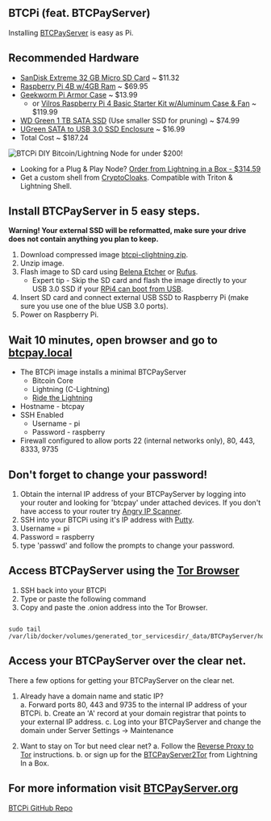 ## BTCPi (feat. BTCPayServer)
Installing [BTCPayServer](https://docs.btcpayserver.org/Deployment/RaspberryPi4/#quickstart) is easy as Pi.

## Recommended Hardware
- [SanDisk Extreme 32 GB Micro SD Card](https://www.amazon.com/gp/product/B06XWMQ81P/ref=ewc_pr_img_1?smid=A3QF16EH69HELL&psc=1) ~ $11.32
- [Raspberry Pi 4B w/4GB Ram](https://www.canakit.com/raspberry-pi-4-basic-kit.html?defpid=4508) ~ $69.95 
- [Geekworm Pi Armor Case](https://www.amazon.com/Geekworm-Raspberry-Computer-Aluminum-Compatible/dp/B07VD568FB/ref=sr_1_1_sspa?crid=15LX9RNYD75ON&dchild=1&keywords=geekworm+raspberry+pi+4+case&qid=1635620307&s=electronics&sprefix=geekwo%2Celectronics%2C172&sr=1-1-spons&psc=1&spLa=ZW5jcnlwdGVkUXVhbGlmaWVyPUEzT1lIWUlSVFBIUU43JmVuY3J5cHRlZElkPUEwMjk0NjI3MlNZUEtZTDlJRkFTMiZlbmNyeXB0ZWRBZElkPUEwOTgyOTkxOE9EWFFHM1pQMzNWJndpZGdldE5hbWU9c3BfYXRmJmFjdGlvbj1jbGlja1JlZGlyZWN0JmRvTm90TG9nQ2xpY2s9dHJ1ZQ==) ~ $13.99
    - or [Vilros Raspberry Pi 4 Basic Starter Kit w/Aluminum Case & Fan](https://www.amazon.com/Vilros-Raspberry-Fan-Cooled-Heavy-Duty-Aluminum/dp/B07XTRK8D4/ref=sr_1_3?crid=2ZQAN720L9Q3X&dchild=1&keywords=vilros+raspberry+pi+4+4gb&qid=1635620876&qsid=146-8017235-7408407&s=electronics&sprefix=vilros%2Celectronics%2C163&sr=1-3&sres=B07XTRK8D4%2CB07VFCB192%2CB07TKFKKMP%2CB07TLDTRYF%2CB07XTN5YRN%2CB07XTQL6YZ%2CB07VF8C8ST%2CB08DDDYHSN%2CB084JK4Z5M%2CB083P68C41%2CB084YFGYBB%2CB084JD8YL7%2CB083W37S2V%2CB07TLG1HFY%2CB07XTR695G%2CB084JTHZXR%2CB07V9P3H8T%2CB081ZGJ7C2%2CB097C7YWVK%2CB088KRF1TV&srpt=PERSONAL_COMPUTER) ~ $119.99
- [WD Green 1 TB SATA SSD](https://www.amazon.com/gp/product/B076Y374ZH/ref=ewc_pr_img_3?smid=A1GV4DXS40X1A5&psc=1) (Use smaller SSD for pruning) ~ $74.99
- [UGreen SATA to USB 3.0 SSD Enclosure](https://www.amazon.com/gp/product/B07D2BHVBD/ref=ewc_pr_img_4?smid=AKXVBT49GGF3B&psc=1) ~ $16.99
- Total Cost ~ $187.24

![BTCPi](https://i0.wp.com/lightninginabox.co/wp-content/uploads/2021/10/BTCPi.jpg?fit=1764%2C1561&ssl=1)
DIY Bitcoin/Lightning Node for under $200!

- Looking for a Plug & Play Node? [Order from Lightning in a Box - $314.59](https://lightninginabox.co/product/btcpi/)
- Get a custom shell from [CryptoCloaks](https://cryptocloaks.com).  Compatible with Triton & Lightning Shell.

## Install BTCPayServer in 5 easy steps. 
**Warning! Your external SSD will be reformatted, make sure your drive does not contain anything you plan to keep.** 

1. Download compressed image [btcpi-clightning.zip](https://gateway.ipfs.io/ipfs/QmVxbfcWbCBx8t6A8Ub1w9AeQJeVSzfyoATxptuCnxK79s).
2. Unzip image. 
3. Flash image to SD card using [Belena Etcher](https://www.balena.io/etcher/) or [Rufus](https://rufus.ie/en/). 
    - Expert tip - Skip the SD card and flash the image directly to your USB 3.0 SSD if your [RPi4 can boot from USB](https://www.tomshardware.com/how-to/boot-raspberry-pi-4-usb). 
5. Insert SD card and connect external USB SSD to Raspberry Pi (make sure you use one of the blue USB 3.0 ports). 
6. Power on Raspberry Pi. 

## Wait 10 minutes, open browser and go to [btcpay.local](http://btcpay.local)

- The BTCPi image installs a minimal BTCPayServer
    - Bitcoin Core
    - Lightning (C-Lightning)
    - [Ride the Lightning](https://github.com/Ride-The-Lightning/RTL) 
- Hostname - btcpay
- SSH Enabled
  - Username - pi
  - Password - raspberry
- Firewall configured to allow ports 22 (internal networks only), 80, 443, 8333, 9735

## Don't forget to change your password!
1. Obtain the internal IP address of your BTCPayServer by logging into your router and looking for 'btcpay' under attached devices. If you don't have access to your router try [Angry IP Scanner](https://angryip.org/).
2. SSH into your BTCPi using it's IP address with [Putty](https://the.earth.li/~sgtatham/putty/latest/w32/putty-0.76-installer.msi). 
3. Username = pi
4. Password = raspberry
5. type 'passwd' and follow the prompts to change your password. 

## Access BTCPayServer using the [Tor Browser](https://www.torproject.org/download/) 

1. SSH back into your BTCPi 
2. Type or paste the following command
3. Copy and paste the .onion address into the Tor Browser.

```

sudo tail /var/lib/docker/volumes/generated_tor_servicesdir/_data/BTCPayServer/hostname

```



## Access your BTCPayServer over the clear net. 
There a few options for getting your BTCPayServer on the clear net. 

1. Already have a domain name and static IP?  
    a. Forward ports 80, 443 and 9735 to the internal IP address of your BTCPi. 
    b. Create an 'A' record at your domain registrar that points to your external IP address. 
    c. Log into your BTCPayServer and change the domain under Server Settings -> Maintenance

2. Want to stay on Tor but need clear net?
    a. Follow the [Reverse Proxy to Tor](https://docs.btcpayserver.org/Deployment/ReverseProxyToTor/#reverse-proxy-to-tor) instructions. 
    b. or sign up for the [BTCPayServer2Tor](https://lightninginabox.co/product/btcpayserver-reverse-proxy-to-tor/) from Lightning In a Box. 

## For more information visit [BTCPayServer.org](https://btcpayserver.org/)

[BTCPi GitHub Repo](https://github.com/lightninginabox/btcpi)

